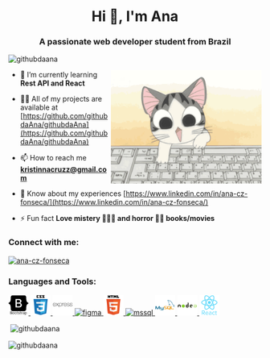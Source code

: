 <h1 align="center">Hi 👩, I'm Ana</h1>
<h3 align="center">A passionate web developer student from Brazil</h3>

<p align="left"> <img src="https://komarev.com/ghpvc/?username=githubdaana&label=Profile%20views&color=0e75b6&style=flat" alt="githubdaana" /> </p>
<img align="right" alt="Cat-Coding" width="300" heigth"200" src="https://raw.githubusercontent.com/dongls/dongls/master/coding.gif">

- 📖 I’m currently learning **Rest API and React**

- 👨‍💻 All of my projects are available at [https://github.com/githubdaAna/githubdaAna](https://github.com/githubdaAna/githubdaAna)

- 📫 How to reach me **kristinnacruzz@gmail.com**

- 📄 Know about my experiences [https://www.linkedin.com/in/ana-cz-fonseca/](https://www.linkedin.com/in/ana-cz-fonseca/)

- ⚡ Fun fact **Love mistery 🕵🏻‍♀️ and horror 🧛‍♀️ books/movies**

<h3 align="left">Connect with me:</h3>
<p align="left">
<a href="https://linkedin.com/in/ana-cz-fonseca" target="blank"><img align="center" src="https://raw.githubusercontent.com/rahuldkjain/github-profile-readme-generator/master/src/images/icons/Social/linked-in-alt.svg" alt="ana-cz-fonseca" height="30" width="40" /></a>
</p>

<h3 align="left">Languages and Tools:</h3>
<p align="left"> <a href="https://getbootstrap.com" target="_blank" rel="noreferrer"> <img src="https://raw.githubusercontent.com/devicons/devicon/master/icons/bootstrap/bootstrap-plain-wordmark.svg" alt="bootstrap" width="40" height="40"/> </a> <a href="https://www.w3schools.com/css/" target="_blank" rel="noreferrer"> <img src="https://raw.githubusercontent.com/devicons/devicon/master/icons/css3/css3-original-wordmark.svg" alt="css3" width="40" height="40"/> </a> <a href="https://expressjs.com" target="_blank" rel="noreferrer"> <img src="https://raw.githubusercontent.com/devicons/devicon/master/icons/express/express-original-wordmark.svg" alt="express" width="40" height="40"/> </a> <a href="https://www.figma.com/" target="_blank" rel="noreferrer"> <img src="https://www.vectorlogo.zone/logos/figma/figma-icon.svg" alt="figma" width="40" height="40"/> </a> <a href="https://www.w3.org/html/" target="_blank" rel="noreferrer"> <img src="https://raw.githubusercontent.com/devicons/devicon/master/icons/html5/html5-original-wordmark.svg" alt="html5" width="40" height="40"/> </a> <a href="https://www.microsoft.com/en-us/sql-server" target="_blank" rel="noreferrer"> <img src="https://www.svgrepo.com/show/303229/microsoft-sql-server-logo.svg" alt="mssql" width="40" height="40"/> </a> <a href="https://www.mysql.com/" target="_blank" rel="noreferrer"> <img src="https://raw.githubusercontent.com/devicons/devicon/master/icons/mysql/mysql-original-wordmark.svg" alt="mysql" width="40" height="40"/> </a> <a href="https://nodejs.org" target="_blank" rel="noreferrer"> <img src="https://raw.githubusercontent.com/devicons/devicon/master/icons/nodejs/nodejs-original-wordmark.svg" alt="nodejs" width="40" height="40"/> </a> <a href="https://reactjs.org/" target="_blank" rel="noreferrer"> <img src="https://raw.githubusercontent.com/devicons/devicon/master/icons/react/react-original-wordmark.svg" alt="react" width="40" height="40"/> </a> </p>


<p>&nbsp;<img align="center" src="https://github-readme-stats.vercel.app/api?username=githubdaana&show_icons=true&locale=en" alt="githubdaana" /></p>

<p><img align="center" src="https://github-readme-streak-stats.herokuapp.com/?user=githubdaana&" alt="githubdaana" /></p>

